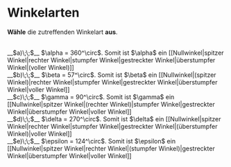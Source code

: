 <!--
version:  0.0.1

language: de

@style
input {
    text-align: center;
}

.flex-container {
    display: flex;
    flex-wrap: wrap;
    align-items: stretch;
    gap: 20px;
}

.flex-child {
    flex: 1;
    min-width: 350px;
    margin-right: 20px;
}

@media (max-width: 400px) {
    .flex-child {
        flex: 100%;
        margin-right: 0;
    }
}
@end

formula: \carry   \textcolor{red}{\scriptsize #1}
formula: \digit   \rlap{\carry{#1}}\phantom{#2}#2
formula: \permil  \text{‰}

import: https://raw.githubusercontent.com/LiaTemplates/Tikz-Jax/main/README.md

script: https://cdn.jsdelivr.net/gh/LiaTemplates/Tikz-Jax@main/dist/index.js


tags: Winkel, sehr leicht, sehr niedrig, Angeben

comment: Welche Winkelart gehört zu diesem Winkelmaß?

author: Martin Lommatzsch

-->




# Winkelarten


**Wähle** die zutreffenden Winkelart **aus**.

<br> 
<section class="flex-container">

<div class="flex-child">
__$a)\;\;$__ $\alpha = 360^\circ$. Somit ist $\alpha$ ein [[Nullwinkel|spitzer Winkel|rechter Winkel|stumpfer Winkel|gestreckter Winkel|überstumpfer Winkel|(voller Winkel)]]
<br> 
</div>

<div class="flex-child">
__$b)\;\;$__ $\beta = 57^\circ$. Somit ist $\beta$ ein [[Nullwinkel|(spitzer Winkel)|rechter Winkel|stumpfer Winkel|gestreckter Winkel|überstumpfer Winkel|voller Winkel]]
<br> 
</div>

<div class="flex-child">
__$c)\;\;$__ $\gamma = 90^\circ$. Somit ist $\gamma$ ein [[Nullwinkel|spitzer Winkel|(rechter Winkel)|stumpfer Winkel|gestreckter Winkel|überstumpfer Winkel|voller Winkel]]
<br> 
</div>

<div class="flex-child">
__$d)\;\;$__ $\delta = 270^\circ$. Somit ist $\delta$ ein [[Nullwinkel|spitzer Winkel|rechter Winkel|stumpfer Winkel|gestreckter Winkel|(überstumpfer Winkel)|voller Winkel]]
<br> 
</div>

<div class="flex-child">
__$e)\;\;$__ $\epsilon = 124^\circ$. Somit ist $\epsilon$ ein [[Nullwinkel|spitzer Winkel|rechter Winkel|(stumpfer Winkel)|gestreckter Winkel|überstumpfer Winkel|voller Winkel]]


</div>

</section>
<br>
<br>
<br>
<br>
<br>